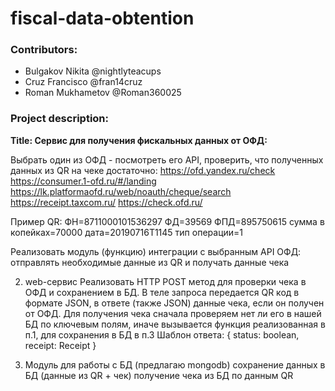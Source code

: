 # fiscal-data-obtention
### Contributors:
* Bulgakov Nikita @nightlyteacups
* Cruz Francisco @fran14cruz
* Roman Mukhametov @Roman360025

### Project description:

__Title: Сервис для получения фискальных данных от ОФД:__

Выбрать один из ОФД - посмотреть его API, проверить, что полученных данных из QR на чеке достаточно:
https://ofd.yandex.ru/check
https://consumer.1-ofd.ru/#/landing
https://lk.platformaofd.ru/web/noauth/cheque/search
https://receipt.taxcom.ru/
https://check.ofd.ru/

Пример QR:
ФН=8711000101536297
ФД=39569
ФПД=895750615
сумма в копейках=70000
дата=20190716T1145
тип операции=1

Реализовать модуль (функцию) интеграции с выбранным API ОФД: отправлять необходимые данные из QR и получать данные чека

2) web-сервис
Реализовать HTTP POST метод для проверки чека в ОФД и сохранением в БД. В теле запроса передается QR код в формате JSON, в ответе (также JSON) данные чека, если он получен от ОФД. Для получения чека сначала проверяем нет ли его в нашей БД по ключевым полям, иначе вызывается функция реализованная в п.1, для сохранения в БД в п.3
 Шаблон ответа:
{ status: boolean, receipt: Receipt }

3) Модуль для работы с БД (предлагаю mongodb)
сохранение данных в БД (данные из QR + чек)
получение чека из БД по данным QR
